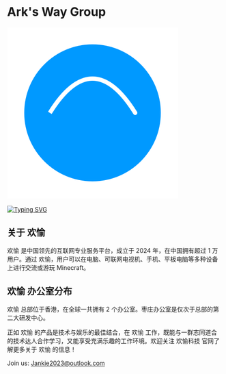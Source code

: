 # Ark's Way Group

![Logo](./meta/logo.svg)

[![Typing SVG](https://readme-typing-svg.demolab.com?font=Fira+Code&pause=1000&width=435&lines=Aid+%7C+Repair+%7C+Keeper)](https://git.io/typing-svg)

## 关于 欢愉

欢愉 是中国领先的互联网专业服务平台，成立于 2024 年，在中国拥有超过 1 万用户。通过 欢愉，用户可以在电脑、可联网电视机、手机、平板电脑等多种设备上进行交流或游玩 Minecraft。

## 欢愉 办公室分布

欢愉 总部位于香港，在全球一共拥有 2 个办公室。枣庄办公室是仅次于总部的第二大研发中心。

正如 欢愉 的产品是技术与娱乐的最佳结合，在 欢愉 工作，既能与一群志同道合的技术达人合作学习，又能享受充满乐趣的工作环境。欢迎关注 欢愉科技 官网了解更多关于 欢愉 的信息！

Join us: Jankie2023@outlook.com
